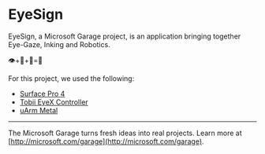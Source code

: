 # EyeSign
EyeSign, a Microsoft Garage project, is an application bringing together Eye-Gaze, Inking and Robotics.

👁+🐙+🤖=🎉 

For this project, we used the following:

- [Surface Pro 4](https://www.microsoft.com/surface/en-us/devices/surface-pro-4)
- [Tobii EyeX Controller](http://www.tobii.com/xperience/products/)
- [uArm Metal](https://www.ufactory.cc/en/uarm_metal/)


---

The Microsoft Garage turns fresh ideas into real projects. Learn more at [http://microsoft.com/garage](http://microsoft.com/garage).